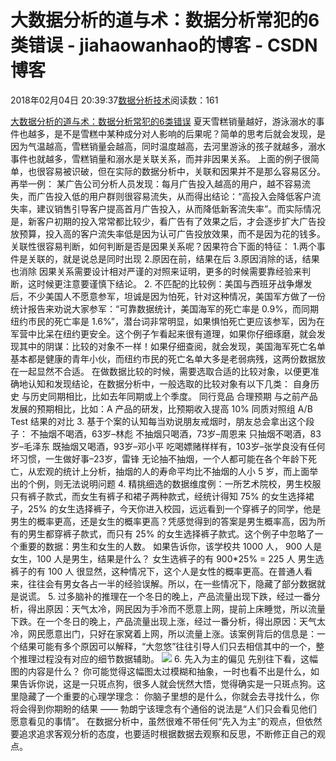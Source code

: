 
# 大数据分析的道与术：数据分析常犯的6类错误 - jiahaowanhao的博客 - CSDN博客


2018年02月04日 20:39:37[数据分析技术](https://me.csdn.net/jiahaowanhao)阅读数：161


[大数据分析的道与术：数据分析常犯的6类错误](http://cda.pinggu.org/view/19275.html)
夏天雪糕销量越好，游泳溺水的事件也越多，是不是雪糕中某种成分对人影响的后果呢？简单的思考后就会发现，是因为气温越高，雪糕销量会越高，同时温度越高，去河里游泳的孩子就越多，溺水事件也就越多，雪糕销量和溺水是关联关系，而并非因果关系。
上面的例子很简单，也很容易被识破，但在实际的数据分析中，关联和因果并不是那么容易区分。再举一例：
某广告公司分析人员发现：每月广告投入越高的用户，越不容易流失，而广告投入低的用户群则很容易流失，从而得出结论：“高投入会降低客户流失率，建议销售引导客户提高首月广告投入，从而降低新客流失率”。而实际情况是，新客户初期的投入常常都比较少，看广告有了效果之后，才会逐步扩大广告投放预算，投入高的客户流失率低是因为认可广告投放效果，而不是因为花的钱多。
关联性很容易判断，如何判断是否是因果关系呢？因果符合下面的特征：
1.两个事件是关联的，就是说总是同时出现
2.原因在前，结果在后
3.原因消除的话，结果也消除
因果关系需要设计相对严谨的对照来证明，更多的时候需要靠经验来判断，这时候更注意要谨慎下结论。
2. 不匹配的比较例：美国与西班牙战争爆发后，不少美国人不愿意参军，坦诚是因为怕死，针对这种情况，美国军方做了一份统计报告来劝说大家参军：“可靠数据统计，美国海军的死亡率是 0.9%，而同期纽约市民的死亡率是 1.6%”，潜台词非常明显，如果惧怕死亡更应该参军，因为在军营中比呆在纽约更安全。这个例子乍看起来很有道理，如果你仔细琢磨，就会发现其中的阴谋：比较的对象不一样！如果仔细查阅，就会发现，美国海军死亡名单基本都是健康的青年小伙，而纽约市民的死亡名单大多是老弱病残，这两份数据放在一起显然不合适。
在做数据比较的时候，需要选取合适的比较对象，以便更准确地认知和发现结论，在数据分析中，一般选取的比较对象有以下几类：
自身历史
与历史同期相比，比如去年同期或上个季度。
同行竞品
合理预期
与之前产品发展的预期相比，比如：A 产品的研发，比预期收入提高 10%
同质对照组
A/B Test 结果的对比
3. 基于个案的认知每当劝说朋友戒烟时，朋友总会拿出这个段子：
不抽烟不喝酒，63岁–林彪
不抽烟只喝酒，73岁–周恩来
只抽烟不喝酒，83岁–毛泽东
既抽烟又喝酒，93岁–邓小平
吃喝嫖赌样样有，103岁–张学良没有任何坏习惯，一生做好事–23岁，雷锋
无论抽不抽烟，一个人都可能在各个年龄下死亡，从宏观的统计上分析，抽烟的人的寿命平均比不抽烟的人小 5 岁，而上面举出的个例，则无法说明问题
4. 精挑细选的数据维度例：一所艺术院校，男生校服只有裤子款式，而女生有裤子和裙子两种款式，经统计得知 75% 的女生选择裙子，25% 的女生选择裤子，今天你进入校园，远远看到一个穿裤子的同学，他是男生的概率更高，还是女生的概率更高？凭感觉得到的答案是男生概率高，因为所有的男生都穿裤子款式，而只有 25% 的女生选择裤子款式。这个例子中忽略了一个重要的数据：男生和女生的人数。
如果告诉你，该学校共 1000 人， 900 人是女生，100 人是男生，结果是什么？
女生选裤子的有 900*25% = 225 人
男生选裤子的有 100 人
很显然，这种情况下，这个人是女性的概率更高。在普通人看来，往往会有男女各占一半的经验误解。所以，在一些情况下，隐藏了部分数据就是说谎。
5. 过多脑补的推理在一个冬日的晚上，产品流量出现下跌，经过一番分析，得出原因：天气太冷，网民因为手冷而不愿意上网，提前上床睡觉，所以流量下跌。在一个冬日的晚上，产品流量出现上涨，经过一番分析，得出原因：天气太冷，网民愿意出门，只好在家窝着上网，所以流量上涨。该案例背后的信息是：一个结果可能有多个原因可以解释，“大忽悠”往往引导人们只去相信其中的一个，整个推理过程没有对应的细节数据辅助。
![](http://cda.pinggu.org/uploadfile/image/20160629/20160629102451_49545.png)
6. 先入为主的偏见
先别往下看，这幅图的内容是什么？
你可能觉得这幅图太过模糊和抽象，一时也看不出是什么，如果告诉你说，这是一只斑点狗，很多人就会恍然大悟，觉得确实是一只斑点狗。这里隐藏了一个重要的心理学理念：
你脑子里想的是什么，你就会去寻找什么，你将会得到你期盼的结果 —— 勃朗宁该理念有个通俗的说法是“人们只会看见他们愿意看见的事情”。
在数据分析中，虽然很难不带任何“先入为主”的观点，但依然要追求追求客观分析的态度，也要适时根据数据去观察和反思，不断修正自己的观点。

